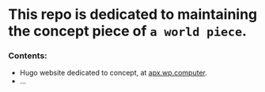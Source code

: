 # This repo is dedicated to maintaining the concept piece of `a world piece`.

### Contents:
- Hugo website dedicated to concept, at [apx.wp.computer](https://apx.wp.computer).
- ...

